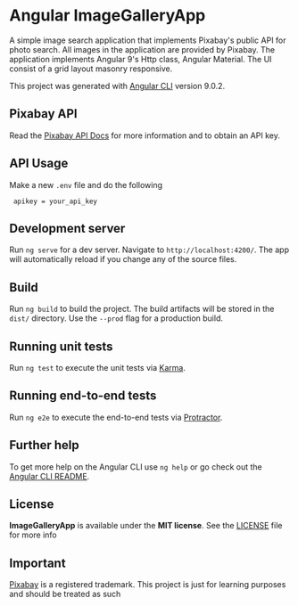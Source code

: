 # Angular ImageGalleryApp
A simple image search application that implements Pixabay's public API for photo search. All images in the application are provided by Pixabay. The application implements Angular 9's Http class, Angular Material. The UI consist of a grid layout masonry responsive.

This project was generated with [Angular CLI](https://github.com/angular/angular-cli) version 9.0.2.

## Pixabay API

Read the [Pixabay API Docs](https://pixabay.com/api/docs/) for more information and to obtain an API key.

## API Usage
Make a new `.env` file and do the following

```
 apikey = your_api_key
```


## Development server

Run `ng serve` for a dev server. Navigate to `http://localhost:4200/`. The app will automatically reload if you change any of the source files.

## Build

Run `ng build` to build the project. The build artifacts will be stored in the `dist/` directory. Use the `--prod` flag for a production build.

## Running unit tests

Run `ng test` to execute the unit tests via [Karma](https://karma-runner.github.io).

## Running end-to-end tests

Run `ng e2e` to execute the end-to-end tests via [Protractor](http://www.protractortest.org/).

## Further help

To get more help on the Angular CLI use `ng help` or go check out the [Angular CLI README](https://github.com/angular/angular-cli/blob/master/README.md).

## License

**ImageGalleryApp** is available under the **MIT license**. See the [LICENSE](https://github.com/katiaipduarte/image-gallery-app/blob/master/LICENSE) file for more info

## Important 

[Pixabay](https://pixabay.com/) is a registered trademark. This project is just for learning purposes and should be treated as such

